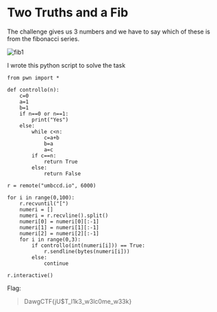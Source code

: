 # Two Truths and a Fib

The challenge gives us 3 numbers and we have to say which of these is from the fibonacci series.

![fib1](https://user-images.githubusercontent.com/67475596/117567411-8e240e80-b0bc-11eb-9c2d-8edeb19739dc.png)

I wrote this python script to solve the task

```Python3
from pwn import *

def controllo(n):
    c=0
    a=1
    b=1
    if n==0 or n==1:
        print("Yes")
    else:
        while c<n:
            c=a+b
            b=a
            a=c
        if c==n:
            return True
        else:
            return False

r = remote("umbccd.io", 6000)

for i in range(0,100):
    r.recvuntil("[")
    numeri = []
    numeri = r.recvline().split()
    numeri[0] = numeri[0][:-1]
    numeri[1] = numeri[1][:-1]
    numeri[2] = numeri[2][:-1]
    for i in range(0,3):
        if controllo(int(numeri[i])) == True:
            r.sendline(bytes(numeri[i]))
        else:
            continue

r.interactive()
```
Flag:
> DawgCTF{jU$T_l1k3_w3lc0me_w33k}
